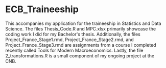 # ECB_Traineeship
This accompanies my application for the traineeship in Statistics and Data Science. The files Thesis_Code.R and MPC.xlsx primarily showcase the coding work I did for my Bachelor's thesis. Additionally, the files Project_France_Stage1.rmd, Project_France_Stage2.rmd, and Project_France_Stage3.rmd are assignments from a course I completed recently called Tools for Modern Macroeconomics. Lastly, the file 2_transformations.R is a small component of my ongoing project at the CNB.
